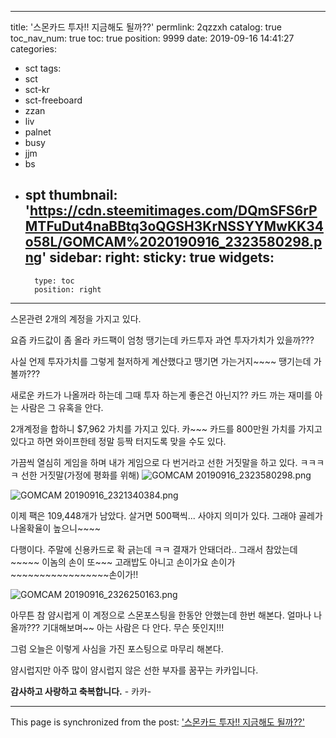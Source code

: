 
---
title: '스몬카드 투자!! 지금해도 될까??'
permlink: 2qzzxh
catalog: true
toc_nav_num: true
toc: true
position: 9999
date: 2019-09-16 14:41:27
categories:
- sct
tags:
- sct
- sct-kr
- sct-freeboard
- zzan
- liv
- palnet
- busy
- jjm
- bs
- spt
thumbnail: 'https://cdn.steemitimages.com/DQmSFS6rPMTFuDut4naBBtq3oQGSH3KrNSSYYMwKK34o58L/GOMCAM%2020190916_2323580298.png'
sidebar:
    right:
        sticky: true
widgets:
    -
        type: toc
        position: right
---


스몬관련 2개의 계정을 가지고 있다. 

요즘 카드값이 좀 올라 카드팩이 엄청 땡기는데
카드투자 과연 투자가치가 있을까??? 

사실 언제 투자가치를 그렇게 철저하게 계산했다고
땡기면 가는거지~~~~ 땡기는데 가 볼까???

새로운 카드가 나올꺼라 하는데 그때 투자 하는게 좋은건
아닌지?? 카드 까는 재미를 아는 사람은 그 유혹을 안다.


2개계정을 합하니  $7,962 가치를 가지고 있다.
카~~~ 카드를 800만원 가치를 가지고 있다고 하면
와이프한테 정말 등짝 터지도록 맞을 수도 있다. 

가끔씩 열심히 게임을 하며 내가 게임으로 다 번거라고
선한 거짓말을 하고 있다.  ㅋㅋㅋㅋ 선한 거짓말(가정에 평화를 위해) 
![GOMCAM 20190916_2323580298.png](https://cdn.steemitimages.com/DQmSFS6rPMTFuDut4naBBtq3oQGSH3KrNSSYYMwKK34o58L/GOMCAM%2020190916_2323580298.png)



![GOMCAM 20190916_2321340384.png](https://cdn.steemitimages.com/DQmbUCDU6q3oDoCakP8pc4yrWzkTuLoTzjzqNWH26K4KLy3/GOMCAM%2020190916_2321340384.png)


이제 팩은 109,448개가 남았다. 
살거면 500팩씩... 사야지 의미가 있다.
그래야 골레가 나올확율이 높으니~~~~

다행이다.  주말에 신용카드로 확 긁는데 ㅋㅋ
결재가 안돼더라.. 그래서 참았는데 ~~~~~
이놈의 손이 또~~~ 고래밥도 아니고 
손이가요 손이가~~~~~~~~~~~~~~~~~손이가!!


![GOMCAM 20190916_2326250163.png](https://cdn.steemitimages.com/DQmcGct5PHa4hpWZY76ExubKQvkSrxpobnXhSccGpoiQcEG/GOMCAM%2020190916_2326250163.png)

아무튼 참 얌시럽게 이 계정으로 스몬포스팅을 한동안 안했는데
한번 해본다.  얼마나 나올까???  기대해보며~~
아는 사람은 다 안다. 무슨 뜻인지!!! 

그럼 오늘은 이렇게 사심을 가진 포스팅으로 마무리 해본다.


얌시럽지만 아주 많이 얌시럽지 않은 
선한 부자를 꿈꾸는  카카입니다.

**감사하고 사랑하고 축복합니다.** - 카카-

- - -

This page is synchronized from the post: ['스몬카드 투자!! 지금해도 될까??'](https://steemit.com/@kibumh/2qzzxh)
